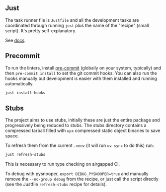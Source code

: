 ## Just

The task runner file is `Justfile` and all the development tasks are coordinated through running
`just` plus the name of the "recipe" (small script). It's pretty self-explanatory.

See [docs](https://github.com/casey/just).

## Precommit

To run the linters, install [pre-commit](https://pre-commit.com/) (globally on your system,
typically) and then `pre-commit install` to set the git commit hooks. You can also run the hooks
manually but development is easier with them installed and running automatically.

```sh
just install-hooks
```

## Stubs

The project aims to use stubs, initially these are just the entire package and progressively being
reduced to stubs. The stubs directory contains a compressed tarball filled with `upx` compressed
static object binaries to save space.

To refresh them from the current `.venv` (it will run `uv sync` to do this) run:

```sh
just refresh-stubs
```

This is necessary to run type checking on airgapped CI.

To debug with pysnooper, `export DEBUG_PYSNOOPER=true` and manually remove the `--no-group debug`
from the recipe, or just call the script directly (see the Justfile `refresh-stubs` recipe for details).
